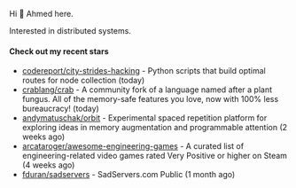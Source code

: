Hi 👋 Ahmed here.

Interested in distributed systems.

#### Check out my recent stars

- [codereport/city-strides-hacking](https://github.com/codereport/city-strides-hacking) - Python scripts that build optimal routes for node collection (today)
- [crablang/crab](https://github.com/crablang/crab) - A community fork of a language named after a plant fungus. All of the memory-safe features you love, now with 100% less bureaucracy!  (today)
- [andymatuschak/orbit](https://github.com/andymatuschak/orbit) - Experimental spaced repetition platform for exploring ideas in memory augmentation and programmable attention (2 weeks ago)
- [arcataroger/awesome-engineering-games](https://github.com/arcataroger/awesome-engineering-games) - A curated list of engineering-related video games rated Very Positive or higher on Steam (4 weeks ago)
- [fduran/sadservers](https://github.com/fduran/sadservers) - SadServers.com Public (1 month ago)


